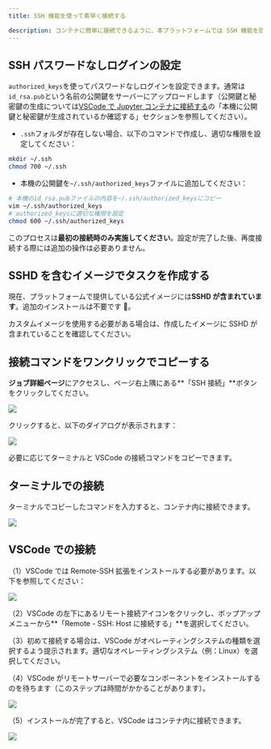 ```yaml
---
title: SSH 機能を使って素早く接続する

description: コンテナに簡単に接続できるように、本プラットフォームでは SSH 機能を提供しています。SSH のパスワードなしログインを設定した後、ユーザーはターミナルまたは VSCode を使ってコンテナに接続するためのコマンドをワンクリックでコピーできます。
---
```


## SSH パスワードなしログインの設定

`authorized_keys`を使ってパスワードなしログインを設定できます。通常は`id_rsa.pub`という名前の公開鍵をサーバーにアップロードします（公開鍵と秘密鍵の生成については[VSCode で Jupyter コンテナに接続する](./vscode-ssh.md)の「本機に公開鍵と秘密鍵が生成されているか確認する」セクションを参照してください）。

- `.ssh`フォルダが存在しない場合、以下のコマンドで作成し、適切な権限を設定してください：

```bash
mkdir ~/.ssh
chmod 700 ~/.ssh
```

- 本機の公開鍵を`~/.ssh/authorized_keys`ファイルに追加してください：

```bash
# 本機のid_rsa.pubファイルの内容を~/.ssh/authorized_keysにコピー
vim ~/.ssh/authorized_keys
# authorized_keysに適切な権限を設定
chmod 600 ~/.ssh/authorized_keys
```

このプロセスは**最初の接続時のみ実施してください**。設定が完了した後、再度接続する際には追加の操作は必要ありません。

## SSHD を含むイメージでタスクを作成する

現在、プラットフォームで提供している公式イメージには**SSHD が含まれています**。追加のインストールは不要です 🚀。

カスタムイメージを使用する必要がある場合は、作成したイメージに SSHD が含まれていることを確認してください。

## 接続コマンドをワンクリックでコピーする

**ジョブ詳細ページ**にアクセスし、ページ右上隅にある**「SSH 接続」**ボタンをクリックしてください。

![](./img/ssh-func/ssh-detail.webp)

クリックすると、以下のダイアログが表示されます：

![](./img/ssh-func/ssh-func.webp)

必要に応じてターミナルと VSCode の接続コマンドをコピーできます。

## ターミナルでの接続

ターミナルでコピーしたコマンドを入力すると、コンテナ内に接続できます。

![](./img/ssh-func/terminal.webp)

## VSCode での接続

（1）VSCode では Remote-SSH 拡張をインストールする必要があります。以下を参照してください：

![](./img/ssh-func/remote-ssh.webp)

（2）VSCode の左下にあるリモート接続アイコンをクリックし、ポップアップメニューから**「Remote - SSH: Host に接続する」**を選択してください。

（3）初めて接続する場合は、VSCode がオペレーティングシステムの種類を選択するよう提示されます。適切なオペレーティングシステム（例：Linux）を選択してください。

（4）VSCode がリモートサーバーで必要なコンポーネントをインストールするのを待ちます（このステップは時間がかかることがあります）。

![](./img/ssh-func/download-server.webp)

（5）インストールが完了すると、VSCode はコンテナ内に接続できます。

![](./img/ssh-func/connect.webp)